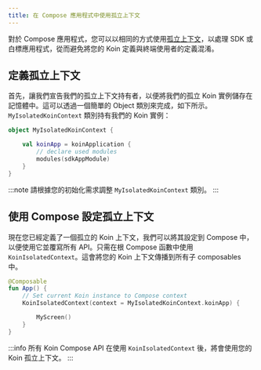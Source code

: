 ```yaml
---
title: 在 Compose 應用程式中使用孤立上下文
---
```


對於 Compose 應用程式，您可以以相同的方式使用[孤立上下文](/docs/reference/koin-core/context-isolation.md)，以處理 SDK 或白標應用程式，從而避免將您的 Koin 定義與終端使用者的定義混淆。

## 定義孤立上下文

首先，讓我們宣告我們的孤立上下文持有者，以便將我們的孤立 Koin 實例儲存在記憶體中。這可以透過一個簡單的 Object 類別來完成，如下所示。`MyIsolatedKoinContext` 類別持有我們的 Koin 實例：

```kotlin
object MyIsolatedKoinContext {

    val koinApp = koinApplication {
        // declare used modules
        modules(sdkAppModule)
    }
}
```

:::note
請根據您的初始化需求調整 `MyIsolatedKoinContext` 類別。
:::

## 使用 Compose 設定孤立上下文

現在您已經定義了一個孤立的 Koin 上下文，我們可以將其設定到 Compose 中，以便使用它並覆寫所有 API。只需在根 Compose 函數中使用 `KoinIsolatedContext`。這會將您的 Koin 上下文傳播到所有子 composables 中。

```kotlin
@Composable
fun App() {
    // Set current Koin instance to Compose context
    KoinIsolatedContext(context = MyIsolatedKoinContext.koinApp) {

        MyScreen()
    }
}
```

:::info
所有 Koin Compose API 在使用 `KoinIsolatedContext` 後，將會使用您的 Koin 孤立上下文。
:::